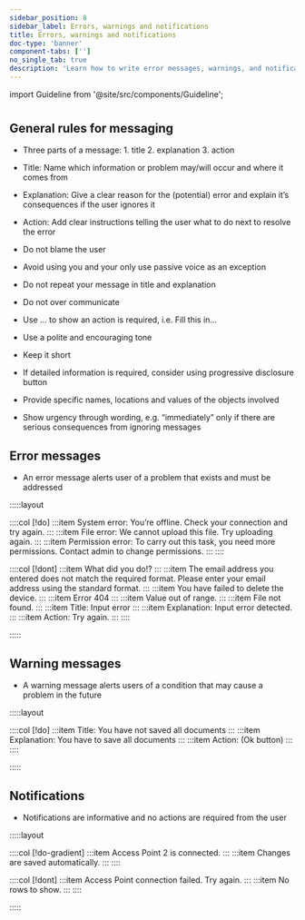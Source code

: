 ```yaml
---
sidebar_position: 8
sidebar_label: Errors, warnings and notifications
title: Errors, warnings and notifications
doc-type: 'banner'
component-tabs: ['']
no_single_tab: true
description: 'Learn how to write error messages, warnings, and notifications that are helpful and user-friendly. This subchapter provides strategies for communicating issues and alerts in a way that guides users towards solutions.'
---
```


import Guideline from '@site/src/components/Guideline';

#

## General rules for messaging

- Three parts of a message: 1. title 2. explanation 3. action

- Title: Name which information or problem may/will occur and where it comes from

- Explanation: Give a clear reason for the (potential) error and explain it’s consequences if the user ignores it

- Action: Add clear instructions telling the user what to do next to resolve the error

- Do not blame the user

- Avoid using you and your only use passive voice as an exception

- Do not repeat your message in title and explanation

- Do not over communicate

- Use … to show an action is required, i.e. Fill this in…

- Use a polite and encouraging tone

- Keep it short

- If detailed information is required, consider using progressive disclosure button

- Provide specific names, locations and values of the objects involved

- Show urgency through wording, e.g. “immediately” only if there are serious consequences from ignoring messages

## Error messages

- An error message alerts user of a problem that exists and must be addressed

:::::layout

::::col
[!do]
:::item
System error: You’re offline. Check your connection and try again.
:::
:::item
File error: We cannot upload this file. Try uploading again.
:::
:::item
Permission error: To carry out this task, you need more permissions. Contact admin to change permissions.
:::
::::

::::col
[!dont]
:::item
What did you do!?
:::
:::item
The email address you entered does not match the required format. Please enter your email address using the standard format.
:::
:::item
You have failed to delete the device.
:::
:::item
Error 404
:::
:::item
Value out of range.
:::
:::item
File not found.
:::
:::item
Title: Input error
:::
:::item
Explanation: Input error detected.
:::
:::item
Action: Try again.
:::
::::

:::::

## Warning messages

- A warning message alerts users of a condition that may cause a problem in the future

:::::layout

::::col
[!do]
:::item
Title: You have not saved all documents
:::
:::item
Explanation: You have to save all documents
:::
:::item
Action: (Ok button)
:::
::::

:::::

## Notifications

- Notifications are informative and no actions are required from the user

:::::layout

::::col
[!do-gradient]
:::item
Access Point 2 is connected.
:::
:::item
Changes are saved automatically.
:::
::::

::::col
[!dont]
:::item
Access Point connection failed. Try again.
:::
:::item
No rows to show.
:::
::::

:::::

